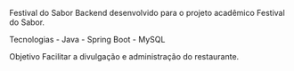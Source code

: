 Festival do Sabor   Backend desenvolvido para o projeto acadêmico Festival do Sabor.  

Tecnologias - Java - Spring Boot - MySQL    

Objetivo Facilitar a divulgação e administração do restaurante.
